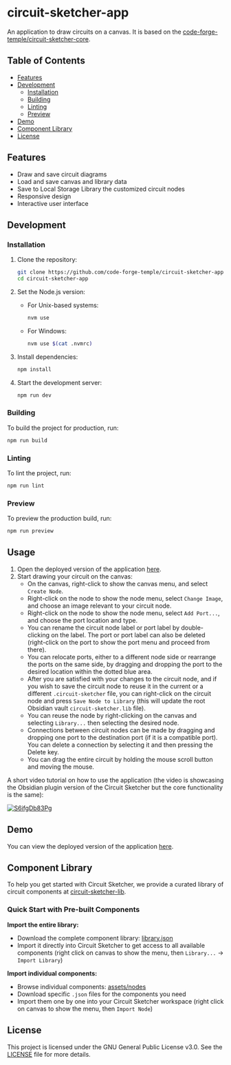 # circuit-sketcher-app
An application to draw circuits on a canvas. It is based on the [code-forge-temple/circuit-sketcher-core](https://github.com/code-forge-temple/circuit-sketcher-core).

## Table of Contents

- [Features](#features)
- [Development](#development)
  - [Installation](#installation)
  - [Building](#building)
  - [Linting](#linting)
  - [Preview](#preview)
- [Demo](#demo)
- [Component Library](#component-library)
- [License](#license)

## Features

- Draw and save circuit diagrams
- Load and save canvas and library data
- Save to Local Storage Library the customized circuit nodes
- Responsive design
- Interactive user interface

## Development

### Installation

1. Clone the repository:
    ```sh
    git clone https://github.com/code-forge-temple/circuit-sketcher-app.git
    cd circuit-sketcher-app
    ```

2. Set the Node.js version:
    - For Unix-based systems:
        ```sh
        nvm use
        ```
    - For Windows:
        ```sh
        nvm use $(cat .nvmrc)
        ```

3. Install dependencies:
    ```sh
    npm install
    ```

4. Start the development server:
    ```sh
    npm run dev
    ```

### Building

To build the project for production, run:
```sh
npm run build
```

### Linting
To lint the project, run:
```sh
npm run lint
```

### Preview
To preview the production build, run:
```sh
npm run preview
```

## Usage

1. Open the deployed version of the application [here](https://code-forge-temple.github.io/circuit-sketcher-app).
2. Start drawing your circuit on the canvas:
    - On the canvas, right-click to show the canvas menu, and select `Create Node`.
    - Right-click on the node to show the node menu, select `Change Image`, and choose an image relevant to your circuit node.
    - Right-click on the node to show the node menu, select `Add Port...`, and choose the port location and type.
    - You can rename the circuit node label or port label by double-clicking on the label. The port or port label can also be deleted (right-click on the port to show the port menu and proceed from there).
    - You can relocate ports, either to a different node side or rearrange the ports on the same side, by dragging and dropping the port to the desired location within the dotted blue area.
    - After you are satisfied with your changes to the circuit node, and if you wish to save the circuit node to reuse it in the current or a different `.circuit-sketcher` file, you can right-click on the circuit node and press `Save Node to Library` (this will update the root Obsidian vault `circuit-sketcher.lib` file).
    - You can reuse the node by right-clicking on the canvas and selecting `Library...` then selecting the desired node.
    - Connections between circuit nodes can be made by dragging and dropping one port to the destination port (if it is a compatible port). You can delete a connection by selecting it and then pressing the Delete key.
    - You can drag the entire circuit by holding the mouse scroll button and moving the mouse.

A short video tutorial on how to use the application (the video is showcasing the Obsidian plugin version of the Circuit Sketcher but the core functionality is the same):

[![S6ifgDb83Pg](https://img.youtube.com/vi/S6ifgDb83Pg/0.jpg)](https://www.youtube.com/watch?v=S6ifgDb83Pg)

## Demo
You can view the deployed version of the application [here](https://code-forge-temple.github.io/circuit-sketcher-app).

## Component Library

To help you get started with Circuit Sketcher, we provide a curated library of circuit components at [circuit-sketcher-lib](https://github.com/code-forge-temple/circuit-sketcher-lib).

### Quick Start with Pre-built Components

**Import the entire library:**
- Download the complete component library: [library.json](https://github.com/code-forge-temple/circuit-sketcher-lib/blob/main/assets/lib/library.json)
- Import it directly into Circuit Sketcher to get access to all available components (right click on canvas to show the menu, then `Library...` -> `Import Library`)

**Import individual components:**
- Browse individual components: [assets/nodes](https://github.com/code-forge-temple/circuit-sketcher-lib/tree/main/assets/nodes)
- Download specific `.json` files for the components you need
- Import them one by one into your Circuit Sketcher workspace (right click on canvas to show the menu, then `Import Node`)

## License
This project is licensed under the GNU General Public License v3.0. See the [LICENSE](LICENSE) file for more details.
